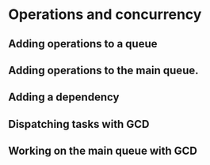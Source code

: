 # Operations and concurrency

## Adding operations to a queue

## Adding operations to the main queue.

## Adding a dependency

## Dispatching tasks with GCD

## Working on the main queue with GCD
